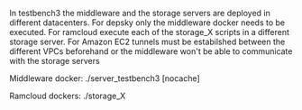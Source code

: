 In testbench3 the middleware and the storage servers are deployed in different datacenters.
For depsky only the middleware docker needs to be executed. For ramcloud execute each of the storage_X scripts in a different storage server. For Amazon EC2 tunnels must be estabilshed between the different VPCs beforehand or the middleware won't be able to communicate with the storage servers

Middleware docker:
./server_testbench3 <backend> [nocache]

Ramcloud dockers:
./storage_X <zookeeper ip:zookeeper port> <own server ip>